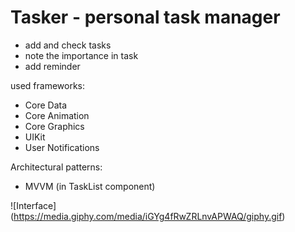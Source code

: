# Tasker - personal task manager
- add and check tasks
- note the importance in task 
- add reminder

used frameworks:
- Core Data
- Core Animation
- Core Graphics
- UIKit
- User Notifications

Architectural patterns:
- MVVM (in TaskList component)

![Interface] (https://media.giphy.com/media/iGYg4fRwZRLnvAPWAQ/giphy.gif)
